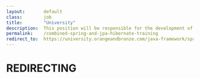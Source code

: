 ```yaml
---
layout:       default
class:        job
title:        "University"
description:  This position will be responsible for the development of design prototypes, site navigation and layout of content for various web projects.
permalink:    /combined-spring-and-jpa-hibernate-training
redirect_to:  https://university.orangeandbronze.com/java-framework/spring-jpa-hibernate/
---
```

<h1>REDIRECTING</h1>